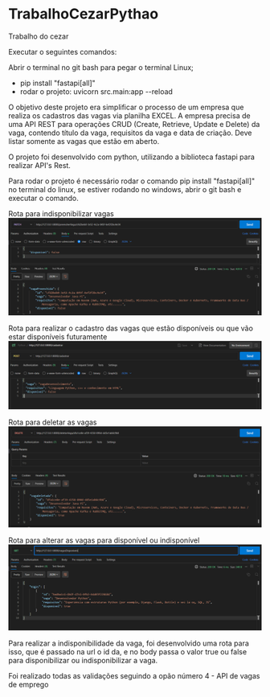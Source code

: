 # TrabalhoCezarPythao
Trabalho do cezar

Executar o seguintes comandos:

Abrir o terminal no git bash para pegar o terminal Linux;
- pip install "fastapi[all]"
- rodar o projeto: uvicorn src.main:app --reload

O objetivo deste projeto era simplificar o processo de um empresa que realiza os cadastros das vagas via planilha EXCEL. A empresa precisa de uma API REST para operações CRUD  (Create, Retrieve, Update e Delete) da vaga, contendo título da vaga, requisitos da vaga e data de criação. Deve listar somente as vagas que estão em aberto.

O projeto foi desenvolvido com python, utilizando a biblioteca fastapi para realizar API's Rest.

Para rodar o projeto é necessário rodar o comando pip install "fastapi[all]" no terminal do linux, se estiver rodando no windows, abrir o git bash e executar o comando.


Rota para indisponibilizar vagas
![Alt text](/assets/AlterarVagas.png?raw=true "AlterarVafgas.png")

Rota para realizar o cadastro das vagas que estão disponíveis ou que vão estar disponíveis futuramente
![Alt text](/assets/cadastrarVagas.png?raw=true "AlterarVafgas.png")

Rota para deletar as vagas
![Alt text](/assets/DeletarVagas.png?raw=true "AlterarVafgas.png")

Rota para alterar as vagas para disponível ou indisponível
![Alt text](/assets/ListarVagasDisponiveis.png?raw=true "AlterarVafgas.png")

Para realizar a indisponibilidade da vaga, foi desenvolvido uma rota para isso, que é passado na url o id da, e no body passa o valor true ou false para disponibilizar ou indisponibilizar a vaga.

Foi realizado todas as validações seguindo a opão número 4 - API de vagas de emprego

